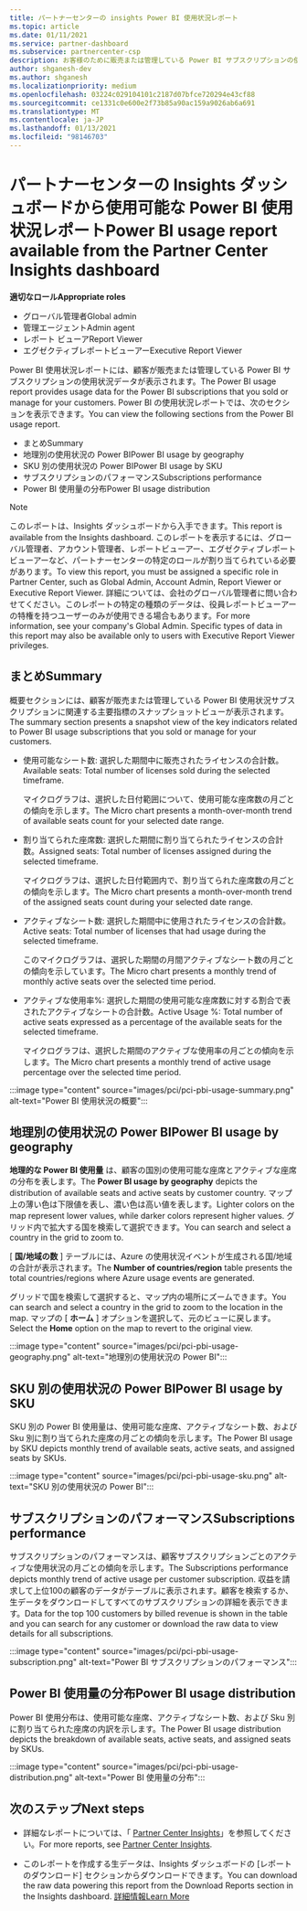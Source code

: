 ```yaml
---
title: パートナーセンターの insights Power BI 使用状況レポート
ms.topic: article
ms.date: 01/11/2021
ms.service: partner-dashboard
ms.subservice: partnercenter-csp
description: お客様のために販売または管理している Power BI サブスクリプションの使用状況について、お客様がどのように改善できるかをご確認ください。
author: shganesh-dev
ms.author: shganesh
ms.localizationpriority: medium
ms.openlocfilehash: 03224c029104101c2187d07bfce720294e43cf88
ms.sourcegitcommit: ce1331c0e600e2f73b85a90ac159a9026ab6a691
ms.translationtype: MT
ms.contentlocale: ja-JP
ms.lasthandoff: 01/13/2021
ms.locfileid: "98146703"
---
```

# <a name="power-bi-usage-report-available-from-the-partner-center-insights-dashboard"></a><span data-ttu-id="1d54f-103">パートナーセンターの Insights ダッシュボードから使用可能な Power BI 使用状況レポート</span><span class="sxs-lookup"><span data-stu-id="1d54f-103">Power BI usage report available from the Partner Center Insights dashboard</span></span>

<span data-ttu-id="1d54f-104">**適切なロール**</span><span class="sxs-lookup"><span data-stu-id="1d54f-104">**Appropriate roles**</span></span>
- <span data-ttu-id="1d54f-105">グローバル管理者</span><span class="sxs-lookup"><span data-stu-id="1d54f-105">Global admin</span></span>
- <span data-ttu-id="1d54f-106">管理エージェント</span><span class="sxs-lookup"><span data-stu-id="1d54f-106">Admin agent</span></span>
- <span data-ttu-id="1d54f-107">レポート ビューア</span><span class="sxs-lookup"><span data-stu-id="1d54f-107">Report Viewer</span></span>
- <span data-ttu-id="1d54f-108">エグゼクティブレポートビューアー</span><span class="sxs-lookup"><span data-stu-id="1d54f-108">Executive Report Viewer</span></span>

<span data-ttu-id="1d54f-109">Power BI 使用状況レポートには、顧客が販売または管理している Power BI サブスクリプションの使用状況データが表示されます。</span><span class="sxs-lookup"><span data-stu-id="1d54f-109">The Power BI usage report provides usage data for the Power BI subscriptions that you sold or manage for your customers.</span></span> <span data-ttu-id="1d54f-110">Power BI の使用状況レポートでは、次のセクションを表示できます。</span><span class="sxs-lookup"><span data-stu-id="1d54f-110">You can view the following sections from the Power BI usage report.</span></span>

- <span data-ttu-id="1d54f-111">まとめ</span><span class="sxs-lookup"><span data-stu-id="1d54f-111">Summary</span></span>
- <span data-ttu-id="1d54f-112">地理別の使用状況の Power BI</span><span class="sxs-lookup"><span data-stu-id="1d54f-112">Power BI usage by geography</span></span>
- <span data-ttu-id="1d54f-113">SKU 別の使用状況の Power BI</span><span class="sxs-lookup"><span data-stu-id="1d54f-113">Power BI usage by SKU</span></span>
- <span data-ttu-id="1d54f-114">サブスクリプションのパフォーマンス</span><span class="sxs-lookup"><span data-stu-id="1d54f-114">Subscriptions performance</span></span>
- <span data-ttu-id="1d54f-115">Power BI 使用量の分布</span><span class="sxs-lookup"><span data-stu-id="1d54f-115">Power BI usage distribution</span></span>

 > [!NOTE]
 > <span data-ttu-id="1d54f-116">このレポートは、Insights ダッシュボードから入手できます。</span><span class="sxs-lookup"><span data-stu-id="1d54f-116">This report is available from the Insights dashboard.</span></span> <span data-ttu-id="1d54f-117">このレポートを表示するには、グローバル管理者、アカウント管理者、レポートビューアー、エグゼクティブレポートビューアーなど、パートナーセンターの特定のロールが割り当てられている必要があります。</span><span class="sxs-lookup"><span data-stu-id="1d54f-117">To view this report, you must be assigned a specific role in Partner Center, such as Global Admin, Account Admin, Report Viewer or Executive Report Viewer.</span></span> <span data-ttu-id="1d54f-118">詳細については、会社のグローバル管理者に問い合わせてください。このレポートの特定の種類のデータは、役員レポートビューアーの特権を持つユーザーのみが使用できる場合もあります。</span><span class="sxs-lookup"><span data-stu-id="1d54f-118">For more information, see your company's Global Admin. Specific types of data in this report may also be available only to users with Executive Report Viewer privileges.</span></span>

## <a name="summary"></a><span data-ttu-id="1d54f-119">まとめ</span><span class="sxs-lookup"><span data-stu-id="1d54f-119">Summary</span></span>

<span data-ttu-id="1d54f-120">概要セクションには、顧客が販売または管理している Power BI 使用状況サブスクリプションに関連する主要指標のスナップショットビューが表示されます。</span><span class="sxs-lookup"><span data-stu-id="1d54f-120">The summary section presents a snapshot view of the key indicators related to Power BI usage subscriptions that you sold or manage for your customers.</span></span> 

- <span data-ttu-id="1d54f-121">使用可能なシート数: 選択した期間中に販売されたライセンスの合計数。</span><span class="sxs-lookup"><span data-stu-id="1d54f-121">Available seats: Total number of licenses sold during the selected timeframe.</span></span>

   <span data-ttu-id="1d54f-122">マイクログラフは、選択した日付範囲について、使用可能な座席数の月ごとの傾向を示します。</span><span class="sxs-lookup"><span data-stu-id="1d54f-122">The Micro chart presents a month-over-month trend of available seats count for your selected date range.</span></span>

- <span data-ttu-id="1d54f-123">割り当てられた座席数: 選択した期間に割り当てられたライセンスの合計数。</span><span class="sxs-lookup"><span data-stu-id="1d54f-123">Assigned seats: Total number of licenses assigned during the selected timeframe.</span></span>

   <span data-ttu-id="1d54f-124">マイクログラフは、選択した日付範囲内で、割り当てられた座席数の月ごとの傾向を示します。</span><span class="sxs-lookup"><span data-stu-id="1d54f-124">The Micro chart presents a month-over-month trend of the assigned seats count during your selected date range.</span></span>

- <span data-ttu-id="1d54f-125">アクティブなシート数: 選択した期間中に使用されたライセンスの合計数。</span><span class="sxs-lookup"><span data-stu-id="1d54f-125">Active seats: Total number of licenses that had usage during the selected timeframe.</span></span> 

   <span data-ttu-id="1d54f-126">このマイクログラフは、選択した期間の月間アクティブなシート数の月ごとの傾向を示しています。</span><span class="sxs-lookup"><span data-stu-id="1d54f-126">The Micro chart presents a monthly trend of monthly active seats over the selected time period.</span></span>

- <span data-ttu-id="1d54f-127">アクティブな使用率%: 選択した期間の使用可能な座席数に対する割合で表されたアクティブなシートの合計数。</span><span class="sxs-lookup"><span data-stu-id="1d54f-127">Active Usage %: Total number of active seats expressed as a percentage of the available seats for the selected timeframe.</span></span> 

   <span data-ttu-id="1d54f-128">マイクログラフは、選択した期間のアクティブな使用率の月ごとの傾向を示します。</span><span class="sxs-lookup"><span data-stu-id="1d54f-128">The Micro chart presents a monthly trend of active usage percentage over the selected time period.</span></span>

:::image type="content" source="images/pci/pci-pbi-usage-summary.png" alt-text="Power BI 使用状況の概要":::

## <a name="power-bi-usage-by-geography"></a><span data-ttu-id="1d54f-130">地理別の使用状況の Power BI</span><span class="sxs-lookup"><span data-stu-id="1d54f-130">Power BI usage by geography</span></span>

<span data-ttu-id="1d54f-131">**地理的な Power BI 使用量** は、顧客の国別の使用可能な座席とアクティブな座席の分布を表します。</span><span class="sxs-lookup"><span data-stu-id="1d54f-131">The **Power BI usage by geography** depicts the distribution of available seats and active seats by customer country.</span></span> <span data-ttu-id="1d54f-132">マップ上の薄い色は下限値を表し、濃い色は高い値を表します。</span><span class="sxs-lookup"><span data-stu-id="1d54f-132">Lighter colors on the map represent lower values, while darker colors represent higher values.</span></span> <span data-ttu-id="1d54f-133">グリッド内で拡大する国を検索して選択できます。</span><span class="sxs-lookup"><span data-stu-id="1d54f-133">You can search and select a country in the grid to zoom to.</span></span>

<span data-ttu-id="1d54f-134">[ **国/地域の数** ] テーブルには、Azure の使用状況イベントが生成される国/地域の合計が表示されます。</span><span class="sxs-lookup"><span data-stu-id="1d54f-134">The **Number of countries/region** table presents the total countries/regions where Azure usage events are generated.</span></span>

<span data-ttu-id="1d54f-135">グリッドで国を検索して選択すると、マップ内の場所にズームできます。</span><span class="sxs-lookup"><span data-stu-id="1d54f-135">You can search and select a country in the grid to zoom to the location in the map.</span></span> <span data-ttu-id="1d54f-136">マップの [ **ホーム** ] オプションを選択して、元のビューに戻します。</span><span class="sxs-lookup"><span data-stu-id="1d54f-136">Select the **Home** option on the map to revert to the original view.</span></span>

:::image type="content" source="images/pci/pci-pbi-usage-geography.png" alt-text="地理別の使用状況の Power BI":::

## <a name="power-bi-usage-by-sku"></a><span data-ttu-id="1d54f-138">SKU 別の使用状況の Power BI</span><span class="sxs-lookup"><span data-stu-id="1d54f-138">Power BI usage by SKU</span></span>

<span data-ttu-id="1d54f-139">SKU 別の Power BI 使用量は、使用可能な座席、アクティブなシート数、および Sku 別に割り当てられた座席の月ごとの傾向を示します。</span><span class="sxs-lookup"><span data-stu-id="1d54f-139">The Power BI usage by SKU depicts monthly trend of available seats, active seats, and assigned seats by SKUs.</span></span>

:::image type="content" source="images/pci/pci-pbi-usage-sku.png" alt-text="SKU 別の使用状況の Power BI":::

## <a name="subscriptions-performance"></a><span data-ttu-id="1d54f-141">サブスクリプションのパフォーマンス</span><span class="sxs-lookup"><span data-stu-id="1d54f-141">Subscriptions performance</span></span>

<span data-ttu-id="1d54f-142">サブスクリプションのパフォーマンスは、顧客サブスクリプションごとのアクティブな使用状況の月ごとの傾向を示します。</span><span class="sxs-lookup"><span data-stu-id="1d54f-142">The Subscriptions performance depicts monthly trend of active usage per customer subscription.</span></span> <span data-ttu-id="1d54f-143">収益を請求して上位100の顧客のデータがテーブルに表示されます。顧客を検索するか、生データをダウンロードしてすべてのサブスクリプションの詳細を表示できます。</span><span class="sxs-lookup"><span data-stu-id="1d54f-143">Data for the top 100 customers by billed revenue is shown in the table and you can search for any customer or download the raw data to view details for all subscriptions.</span></span>

:::image type="content" source="images/pci/pci-pbi-usage-subscription.png" alt-text="Power BI サブスクリプションのパフォーマンス":::

## <a name="power-bi-usage-distribution"></a><span data-ttu-id="1d54f-145">Power BI 使用量の分布</span><span class="sxs-lookup"><span data-stu-id="1d54f-145">Power BI usage distribution</span></span>

<span data-ttu-id="1d54f-146">Power BI 使用分布は、使用可能な座席、アクティブなシート数、および Sku 別に割り当てられた座席の内訳を示します。</span><span class="sxs-lookup"><span data-stu-id="1d54f-146">The Power BI usage distribution depicts the breakdown of available seats, active seats, and assigned seats by SKUs.</span></span>

:::image type="content" source="images/pci/pci-pbi-usage-distribution.png" alt-text="Power BI 使用量の分布":::

## <a name="next-steps"></a><span data-ttu-id="1d54f-148">次のステップ</span><span class="sxs-lookup"><span data-stu-id="1d54f-148">Next steps</span></span>

- <span data-ttu-id="1d54f-149">詳細なレポートについては、「 [Partner Center Insights](partner-center-insights.md)」を参照してください。</span><span class="sxs-lookup"><span data-stu-id="1d54f-149">For more reports, see [Partner Center Insights](partner-center-insights.md).</span></span>

- <span data-ttu-id="1d54f-150">このレポートを作成する生データは、Insights ダッシュボードの [レポートのダウンロード] セクションからダウンロードできます。</span><span class="sxs-lookup"><span data-stu-id="1d54f-150">You can download the raw data powering this report from the Download Reports section in the Insights dashboard.</span></span> [<span data-ttu-id="1d54f-151">詳細情報</span><span class="sxs-lookup"><span data-stu-id="1d54f-151">Learn More</span></span>](pci-download-reports.md) 
